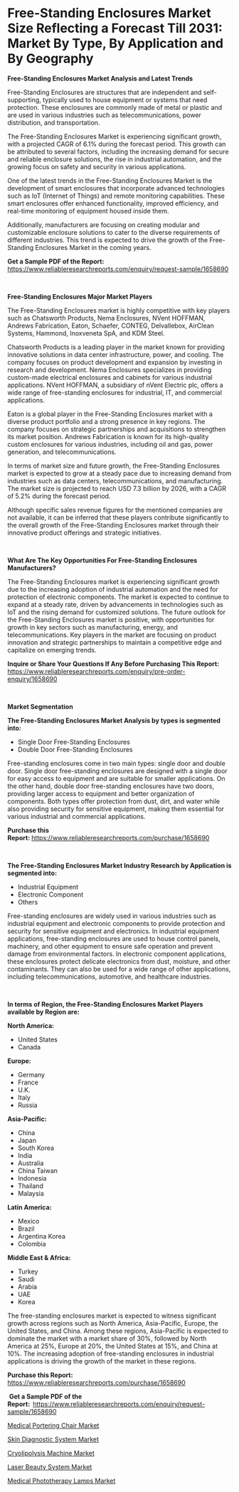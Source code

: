 <p><h1>Free-Standing Enclosures Market Size Reflecting a Forecast Till 2031: Market By Type, By Application and By Geography</h1></p><p><strong>Free-Standing Enclosures Market Analysis and Latest Trends</strong></p>
<p><p>Free-Standing Enclosures are structures that are independent and self-supporting, typically used to house equipment or systems that need protection. These enclosures are commonly made of metal or plastic and are used in various industries such as telecommunications, power distribution, and transportation.</p><p>The Free-Standing Enclosures Market is experiencing significant growth, with a projected CAGR of 6.1% during the forecast period. This growth can be attributed to several factors, including the increasing demand for secure and reliable enclosure solutions, the rise in industrial automation, and the growing focus on safety and security in various applications.</p><p>One of the latest trends in the Free-Standing Enclosures Market is the development of smart enclosures that incorporate advanced technologies such as IoT (Internet of Things) and remote monitoring capabilities. These smart enclosures offer enhanced functionality, improved efficiency, and real-time monitoring of equipment housed inside them.</p><p>Additionally, manufacturers are focusing on creating modular and customizable enclosure solutions to cater to the diverse requirements of different industries. This trend is expected to drive the growth of the Free-Standing Enclosures Market in the coming years.</p></p>
<p><strong>Get a Sample PDF of the Report:&nbsp;</strong> <a href="https://www.reliableresearchreports.com/enquiry/request-sample/1658690">https://www.reliableresearchreports.com/enquiry/request-sample/1658690</a></p>
<p>&nbsp;</p>
<p><strong>Free-Standing Enclosures Major Market Players</strong></p>
<p><p>The Free-Standing Enclosures market is highly competitive with key players such as Chatsworth Products, Nema Enclosures, NVent HOFFMAN, Andrews Fabrication, Eaton, Schaefer, CONTEG, Delvallebox, AirClean Systems, Hammond, Inoxveneta SpA, and KDM Steel. </p><p>Chatsworth Products is a leading player in the market known for providing innovative solutions in data center infrastructure, power, and cooling. The company focuses on product development and expansion by investing in research and development. Nema Enclosures specializes in providing custom-made electrical enclosures and cabinets for various industrial applications. NVent HOFFMAN, a subsidiary of nVent Electric plc, offers a wide range of free-standing enclosures for industrial, IT, and commercial applications.</p><p>Eaton is a global player in the Free-Standing Enclosures market with a diverse product portfolio and a strong presence in key regions. The company focuses on strategic partnerships and acquisitions to strengthen its market position. Andrews Fabrication is known for its high-quality custom enclosures for various industries, including oil and gas, power generation, and telecommunications.</p><p>In terms of market size and future growth, the Free-Standing Enclosures market is expected to grow at a steady pace due to increasing demand from industries such as data centers, telecommunications, and manufacturing. The market size is projected to reach USD 7.3 billion by 2026, with a CAGR of 5.2% during the forecast period.</p><p>Although specific sales revenue figures for the mentioned companies are not available, it can be inferred that these players contribute significantly to the overall growth of the Free-Standing Enclosures market through their innovative product offerings and strategic initiatives.</p></p>
<p>&nbsp;</p>
<p><strong>What Are The Key Opportunities For Free-Standing Enclosures Manufacturers?</strong></p>
<p><p>The Free-Standing Enclosures market is experiencing significant growth due to the increasing adoption of industrial automation and the need for protection of electronic components. The market is expected to continue to expand at a steady rate, driven by advancements in technologies such as IoT and the rising demand for customized solutions. The future outlook for the Free-Standing Enclosures market is positive, with opportunities for growth in key sectors such as manufacturing, energy, and telecommunications. Key players in the market are focusing on product innovation and strategic partnerships to maintain a competitive edge and capitalize on emerging trends.</p></p>
<p><strong>Inquire or Share Your Questions If Any Before Purchasing This Report:</strong> <a href="https://www.reliableresearchreports.com/enquiry/pre-order-enquiry/1658690">https://www.reliableresearchreports.com/enquiry/pre-order-enquiry/1658690</a></p>
<p>&nbsp;</p>
<p><strong>Market Segmentation</strong></p>
<p><strong>The Free-Standing Enclosures Market Analysis by types is segmented into:</strong></p>
<p><ul><li>Single Door Free-Standing Enclosures</li><li>Double Door Free-Standing Enclosures</li></ul></p>
<p><p>Free-standing enclosures come in two main types: single door and double door. Single door free-standing enclosures are designed with a single door for easy access to equipment and are suitable for smaller applications. On the other hand, double door free-standing enclosures have two doors, providing larger access to equipment and better organization of components. Both types offer protection from dust, dirt, and water while also providing security for sensitive equipment, making them essential for various industrial and commercial applications.</p></p>
<p><strong>Purchase this Report:&nbsp;</strong><a href="https://www.reliableresearchreports.com/purchase/1658690">https://www.reliableresearchreports.com/purchase/1658690</a></p>
<p>&nbsp;</p>
<p><strong>The Free-Standing Enclosures Market Industry Research by Application is segmented into:</strong></p>
<p><ul><li>Industrial Equipment</li><li>Electronic Component</li><li>Others</li></ul></p>
<p><p>Free-standing enclosures are widely used in various industries such as industrial equipment and electronic components to provide protection and security for sensitive equipment and electronics. In industrial equipment applications, free-standing enclosures are used to house control panels, machinery, and other equipment to ensure safe operation and prevent damage from environmental factors. In electronic component applications, these enclosures protect delicate electronics from dust, moisture, and other contaminants. They can also be used for a wide range of other applications, including telecommunications, automotive, and healthcare industries.</p></p>
<p>&nbsp;</p>
<p><strong>In terms of Region, the Free-Standing Enclosures Market Players available by Region are:</strong></p>
<p>
    <p> <strong> North America: </strong>
        <ul>
            <li>United States</li>
            <li>Canada</li>
        </ul>
        </p> 
    <p> <strong> Europe: </strong>
        <ul>
            <li>Germany</li>
            <li>France</li>
            <li>U.K.</li>
            <li>Italy</li>
            <li>Russia</li>
        </ul>
        </p> 
    <p> <strong> Asia-Pacific: </strong>
        <ul>
            <li>China</li>
            <li>Japan</li>
            <li>South Korea</li>
            <li>India</li>
            <li>Australia</li>
            <li>China Taiwan</li>
            <li>Indonesia</li>
            <li>Thailand</li>
            <li>Malaysia</li>
        </ul>
        </p> 
    <p> <strong> Latin America: </strong>
        <ul>
            <li>Mexico</li>
            <li>Brazil</li>
            <li>Argentina Korea</li>
            <li>Colombia</li>
        </ul>
        </p> 
    <p> <strong> Middle East & Africa: </strong>
        <ul>
            <li>Turkey</li>
            <li>Saudi</li>
            <li>Arabia</li>
            <li>UAE</li>
            <li>Korea</li>
        </ul>
    </p>
    </p>
<p><p>The free-standing enclosures market is expected to witness significant growth across regions such as North America, Asia-Pacific, Europe, the United States, and China. Among these regions, Asia-Pacific is expected to dominate the market with a market share of 30%, followed by North America at 25%, Europe at 20%, the United States at 15%, and China at 10%. The increasing adoption of free-standing enclosures in industrial applications is driving the growth of the market in these regions.</p></p>
<p><strong>Purchase this Report: </strong><a href="https://www.reliableresearchreports.com/purchase/1658690">https://www.reliableresearchreports.com/purchase/1658690</a></p>
<p>&nbsp;<strong>Get a Sample PDF of the Report:&nbsp;&nbsp;</strong><a href="https://www.reliableresearchreports.com/enquiry/request-sample/1658690">https://www.reliableresearchreports.com/enquiry/request-sample/1658690</a></p>
<p><strong></strong></p>
<p><p><a href="https://medium.com/p/65115c61bcf4/edit">Medical Portering Chair Market</a></p><p><a href="https://medium.com/p/ff092ba4140d/edit">Skin Diagnostic System Market</a></p><p><a href="https://medium.com/@nevawelch2021/cryolipolysis-machine-market-comprehensive-assessment-by-type-application-and-geography-c073d6ebbd07">Cryolipolysis Machine Market</a></p><p><a href="https://medium.com/p/267135d82b43/edit">Laser Beauty System Market</a></p><p><a href="https://medium.com/p/34e75e245ae6/edit">Medical Phototherapy Lamps Market</a></p></p>